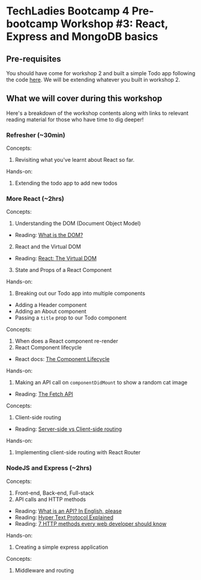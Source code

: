 # TechLadies Bootcamp 4 Pre-bootcamp Workshop #3: React, Express and MongoDB basics

## Pre-requisites
You should have come for workshop 2 and built a simple Todo app following the code [here](https://github.com/spinningarrow/react-todo-list). We will be extending whatever you built in workshop 2.

## What we will cover during this workshop
Here's a breakdown of the workshop contents along with links to relevant reading material for those who have time to dig deeper!

### Refresher (~30min)
Concepts:
1. Revisiting what you've learnt about React so far.

Hands-on:
1. Extending the todo app to add new todos

### More React (~2hrs)
Concepts:
1. Understanding the DOM (Document Object Model)
  - Reading: [What is the DOM?](https://css-tricks.com/dom/)
2. React and the Virtual DOM
  - Reading: [React: The Virtual DOM](https://www.codecademy.com/articles/react-virtual-dom)
3. State and Props of a React Component

Hands-on:
1. Breaking out our Todo app into multiple components
  - Adding a Header component
  - Adding an About component
  - Passing a `title` prop to our Todo component

Concepts:
1. When does a React component re-render
2. React Component lifecycle
  - React docs: [The Component Lifecycle](https://reactjs.org/docs/react-component.html#the-component-lifecycle)

Hands-on:
1. Making an API call on `componentDidMount` to show a random cat image
  - Reading: [The Fetch API](https://developer.mozilla.org/en-US/docs/Web/API/Fetch_API)

Concepts:
1. Client-side routing
  - Reading: [Server-side vs Client-side routing](https://medium.com/@wilbo/server-side-vs-client-side-routing-71d710e9227f)

Hands-on:
1. Implementing client-side routing with React Router

### NodeJS and Express (~2hrs)
Concepts:
1. Front-end, Back-end, Full-stack
2. API calls and HTTP methods
  - Reading: [What is an API? In English, please](https://medium.freecodecamp.org/what-is-an-api-in-english-please-b880a3214a82)
  - Reading: [Hyper Text Protocol Explained](https://www.lifewire.com/hypertext-transfer-protocol-817944)
  - Reading: [7 HTTP methods every web developer should know](https://assertible.com/blog/7-http-methods-every-web-developer-should-know-and-how-to-test-them)

Hands-on:
1. Creating a simple express application

Concepts:
1. Middleware and routing
